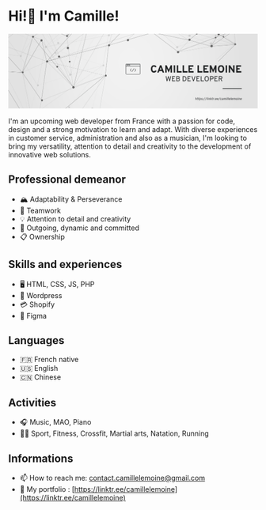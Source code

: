 # Hi!👋 I'm Camille! 
![Intro-banner](/Banner.png)

I'm an upcoming web developer from France with a passion for code, design and a strong motivation to learn and adapt. With diverse experiences in customer service, administration and also as a musician, I'm looking to bring my versatility, attention to detail and creativity to the development of innovative web solutions.  

## Professional demeanor

* 🏔 Adaptability & Perseverance
* 🤝 Teamwork
* 💡 Attention to detail and creativity
* 🚀 Outgoing, dynamic and committed
* 📋 Ownership

## Skills and experiences 

* 🖥 HTML, CSS, JS, PHP
* 📝 Wordpress
* 💳 Shopify 
* 📐 Figma

## Languages

* 🇫🇷 French native
* 🇺🇸 English 
* 🇨🇳 Chinese 

## Activities 

* 🎧 Music, MAO, Piano
* 🏋️‍♂️ Sport, Fitness, Crossfit, Martial arts, Natation, Running

## Informations 

* 📫 How to reach me: <a href="mailto:contact.camillelemoine@gmail.com">contact.camillelemoine@gmail.com</a>
* 📁 My portfolio : [https://linktr.ee/camillelemoine](https://linktr.ee/camillelemoine)
  


